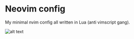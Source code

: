 # Neovim config 

My minimal nvim config all written in Lua (anti vimscript gang).

![alt text](https://i.imgur.com/x2WbnUz.png)
